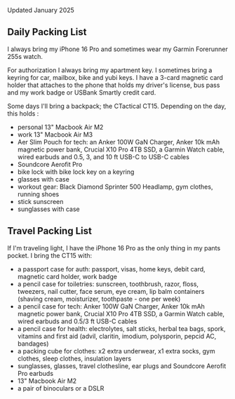 Updated January 2025

## Daily Packing List

I always bring my iPhone 16 Pro and sometimes wear my Garmin Forerunner 255s watch.

For authorization I always bring my apartment key. I sometimes bring a keyring for car, mailbox, bike and yubi keys. I have a 3-card magnetic card holder that attaches to the phone that holds my driver's license, bus pass and my work badge or USBank Smartly credit card.

Some days I'll bring a backpack; the CTactical CT15. Depending on the day, this holds :

- personal 13" Macbook Air M2
- work 13" Macbook Air M3
- Aer Slim Pouch for tech: an Anker 100W GaN Charger, Anker 10k mAh magnetic power bank, Crucial X10 Pro 4TB SSD, a Garmin Watch cable, wired earbuds and 0.5, 3, and 10 ft USB-C to USB-C cables
- Soundcore Aerofit Pro
- bike lock with bike lock key on a keyring
- glasses with case
- workout gear: Black Diamond Sprinter 500 Headlamp, gym clothes, running shoes
- stick sunscreen
- sunglasses with case

## Travel Packing List

If I'm traveling light, I have the iPhone 16 Pro as the only thing in my pants pocket. I bring the CT15 with:

- a passport case for auth: passport, visas,  home keys, debit card, magnetic card holder, work badge
- a pencil case for toiletries: sunscreen, toothbrush, razor, floss, tweezers, nail cutter, face serum, eye cream, lip balm containers (shaving cream, moisturizer, toothpaste - one per week)
- a pencil case for tech: Anker 100W GaN Charger, Anker 10k mAh magnetic power bank, Crucial X10 Pro 4TB SSD, a Garmin Watch cable, wired earbuds and 0.5/3 ft USB-C cables 
- a pencil case for health: electrolytes, salt sticks, herbal tea bags, spork, vitamins and first aid (advil, claritin, imodium, polysporin, pepcid AC, bandages)
- a packing cube for clothes: x2 extra underwear, x1 extra socks, gym clothes, sleep clothes, insulation layers 
- sunglasses, glasses, travel clothesline, ear plugs and Soundcore Aerofit Pro earbuds
- 13" Macbook Air M2
- a pair of binoculars or a DSLR
